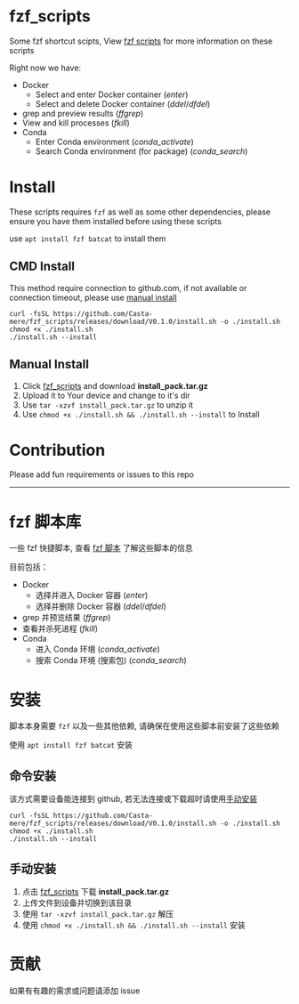# fzf_scripts

Some fzf shortcut scipts, View [fzf scripts](https://www.castamerego.com/blog/blog/fzf) for more information on these scripts

Right now we have:

- Docker
  - Select and enter Docker container (_enter_)
  - Select and delete Docker container (_ddel_/_dfdel_)
- grep and preview results (_ffgrep_)
- View and kill processes (_fkill_)
- Conda
  - Enter Conda environment (_conda_activate_)
  - Search Conda environment (for package) (_conda_search_)

# Install

These scripts requires `fzf` as well as some other dependencies, please ensure you have them installed before using these scripts

use `apt install fzf batcat` to install them

## CMD Install

This method require connection to github.com, if not available or connection timeout, please use [manual install](#manual-install)

```
curl -fsSL https://github.com/Casta-mere/fzf_scripts/releases/download/V0.1.0/install.sh -o ./install.sh
chmod +x ./install.sh
./install.sh --install
```

## Manual Install

1. Click [fzf_scripts](https://github.com/Casta-mere/fzf_scripts/releases/tag/latest) and download **install_pack.tar.gz**
2. Upload it to Your device and change to it's dir
3. Use `tar -xzvf install_pack.tar.gz` to unzip it
4. Use `chmod +x ./install.sh && ./install.sh --install` to Install

# Contribution

Please add fun requirements or issues to this repo

---

# fzf 脚本库

一些 fzf 快捷脚本, 查看 [fzf 脚本](https://www.castamerego.com/blog/blog/fzf) 了解这些脚本的信息

目前包括：

- Docker
  - 选择并进入 Docker 容器 (_enter_)
  - 选择并删除 Docker 容器 (_ddel_/_dfdel_)
- grep 并预览结果 (_ffgrep_)
- 查看并杀死进程 (_fkill_)
- Conda
  - 进入 Conda 环境 (_conda_activate_)
  - 搜索 Conda 环境 (搜索包) (_conda_search_)

# 安装

脚本本身需要 `fzf` 以及一些其他依赖, 请确保在使用这些脚本前安装了这些依赖

使用 `apt install fzf batcat` 安装

## 命令安装

该方式需要设备能连接到 github, 若无法连接或下载超时请使用[手动安装](#手动安装)

```
curl -fsSL https://github.com/Casta-mere/fzf_scripts/releases/download/V0.1.0/install.sh -o ./install.sh
chmod +x ./install.sh
./install.sh --install
```

## 手动安装

1. 点击 [fzf_scripts](https://github.com/Casta-mere/fzf_scripts/releases/tag/latest) 下载 **install_pack.tar.gz**
2. 上传文件到设备并切换到该目录
3. 使用 `tar -xzvf install_pack.tar.gz` 解压
4. 使用 `chmod +x ./install.sh && ./install.sh --install` 安装

# 贡献

如果有有趣的需求或问题请添加 issue